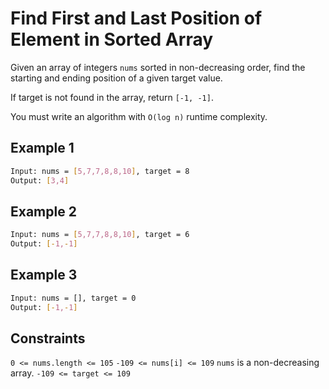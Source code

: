 # Find First and Last Position of Element in Sorted Array

Given an array of integers `nums` sorted in non-decreasing order, find the starting and ending position of a given target value.

If target is not found in the array, return `[-1, -1]`.

You must write an algorithm with `O(log n)` runtime complexity.

## Example 1

```bash
Input: nums = [5,7,7,8,8,10], target = 8
Output: [3,4]
```

## Example 2

```bash
Input: nums = [5,7,7,8,8,10], target = 6
Output: [-1,-1]
```

## Example 3

```bash
Input: nums = [], target = 0
Output: [-1,-1]
```

## Constraints

`0 <= nums.length <= 105`
`-109 <= nums[i] <= 109`
`nums` is a non-decreasing array.
`-109 <= target <= 109`
